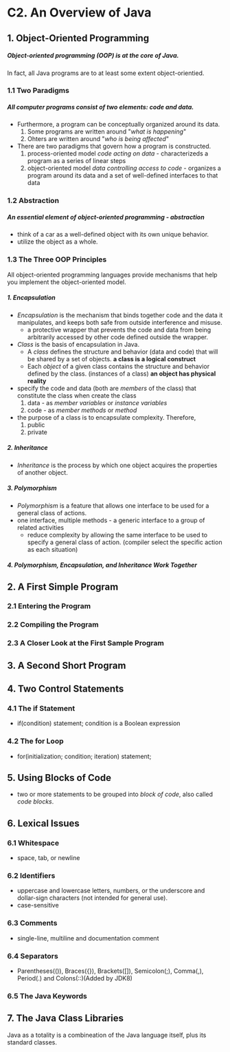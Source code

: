# C2. An Overview of Java

## 1. Object-Oriented Programming

##### Object-oriented programming (OOP) is at the core of Java.
In fact, all Java programs are to at least some extent object-orientied.

### 1.1 Two Paradigms

##### All computer programs consist of two elements: code and data.
- Furthermore, a program can be conceptually organized around its data.
    1. Some programs are written around "*what is happening*"
    2. Ohters are written around "*who is being affected*"
- There are two paradigms that govern how a program is constructed.
    1. process-oriented model
        *code acting on data* - characterizeds a program as a series of linear steps
    2. object-oriented model
        *data controlling access to code* - organizes a program around its data and a set of well-defined interfaces to that data

### 1.2 Abstraction

##### An essential element of object-oriented programming - *abstraction*
- think of a car as a well-defined object with its own unique behavior.
- utilize the object as a whole.

### 1.3 The Three OOP Principles

All object-oriented programming languages provide mechanisms that help you implement the object-oriented model.

##### 1. **Encapsulation**
- *Encapsulation* is the mechanism that binds together code and the data it manipulates, and keeps both safe from outside interference and misuse.
    + a protective wrapper that prevents the code and data from being arbitrarily accessed by other code defined outside the wrapper.
- *Class* is the basis of encapsulation in Java.
    + A *class* defines the structure and behavior (data and code) that will be shared by a set of objects. **a class is a logical construct**
    + Each *object* of a given class contains the structure and behavior defined by the class. (instances of a class) **an object has physical reality**
- specify the code and data (both are *members* of the class) that constitute the class when create the class
    1. data - as *member variables* or *instance variables*
    2. code - as *member methods* or *method*
- the purpose of a class is to encapsulate complexity. Therefore,
    1. public
    2. private

##### 2. **Inheritance**
- *Inheritance* is the process by which one object acquires the properties of another object.

##### 3. **Polymorphism**
- *Polymorphism* is a feature that allows one interface to be used for a general class of actions.
- one interface, multiple methods - a generic interface to a group of related activities
    + reduce complexity by allowing the same interface to be used to specify a general class of action. (compiler select the specific action as each situation)

##### 4. Polymorphism, Encapsulation, and Inheritance Work Together

## 2. A First Simple Program

### 2.1 Entering the Program

### 2.2 Compiling the Program

### 2.3 A Closer Look at the First Sample Program

## 3. A Second Short Program

## 4. Two Control Statements

### 4.1 The if Statement

- if(condition) statement;
    condition is a Boolean expression

### 4.2 The for Loop

- for(initialization; condition; iteration) statement;

## 5. Using Blocks of Code

- two or more statements to be grouped into *block of code*, also called *code blocks*.

## 6. Lexical Issues

### 6.1 Whitespace

- space, tab, or newline

### 6.2 Identifiers

- uppercase and lowercase letters, numbers, or the underscore and dollar-sign characters (not intended for general use).
- case-sensitive

### 6.3 Comments

- single-line, multiline and documentation comment

### 6.4 Separators

- Parentheses(()), Braces({}), Brackets([]), Semicolon(;), Comma(,), Period(.) and Colons(::)(Added by JDK8)

### 6.5 The Java Keywords

## 7. The Java Class Libraries

Java as a totality is a combineation of the Java language itself, plus its standard classes.